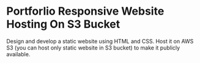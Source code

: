 # Portforlio Responsive Website Hosting On S3 Bucket

Design and develop a static website using HTML and CSS. Host it on AWS S3 (you can host only static website in S3 bucket) to make it publicly available.

